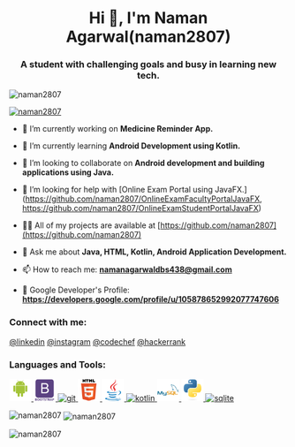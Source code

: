 <h1 align="center">Hi 👋, I'm Naman Agarwal(naman2807)</h1>
<h3 align="center">A student with challenging goals and busy in learning new tech.</h3>

<p align="left"> <img src="https://komarev.com/ghpvc/?username=naman2807&label=Profile%20views&color=0e75b6&style=flat" alt="naman2807" /> </p>

<p align="left"> <a href="https://github.com/ryo-ma/github-profile-trophy"><img src="https://github-profile-trophy.vercel.app/?username=naman2807" alt="naman2807" /></a> </p>

- 🔭 I’m currently working on **Medicine Reminder App.**

- 🌱 I’m currently learning **Android Development using Kotlin.** 

- 👯 I’m looking to collaborate on **Android development and building applications using Java.**

- 🤝 I’m looking for help with [Online Exam Portal using JavaFX.](https://github.com/naman2807/OnlineExamFacultyPortalJavaFX, https://github.com/naman2807/OnlineExamStudentPortalJavaFX)

- 👨‍💻 All of my projects are available at [https://github.com/naman2807](https://github.com/naman2807)

- 💬 Ask me about **Java, HTML, Kotlin, Android Application Development.**

- 📫 How to reach me:  **namanagarwaldbs438@gmail.com**

- 🔭 Google Developer's Profile: **https://developers.google.com/profile/u/105878652992077747606**

<h3 align="left">Connect with me:</h3>
<p align="left">
<a href="https://linkedin.com/in/naman-agarwal-9742a4198" target="blank">@linkedin</a>
<a href="https://instagram.com/namanagarwal_07" target="blank">@instagram</a>
<a href="https://www.codechef.com/users/naman2202" target="blank">@codechef</a>
<a href="https://www.hackerrank.com/_191500469" target="blank">@hackerrank</a>
</p>

<h3 align="left">Languages and Tools:</h3>
<p align="left"> <a href="https://developer.android.com" target="_blank"> <img src="https://raw.githubusercontent.com/devicons/devicon/master/icons/android/android-original-wordmark.svg" alt="android" width="40" height="40"/> </a> <a href="https://getbootstrap.com" target="_blank"> <img src="https://raw.githubusercontent.com/devicons/devicon/master/icons/bootstrap/bootstrap-plain-wordmark.svg" alt="bootstrap" width="40" height="40"/> </a> <a href="https://git-scm.com/" target="_blank"> <img src="https://www.vectorlogo.zone/logos/git-scm/git-scm-icon.svg" alt="git" width="40" height="40"/> </a> <a href="https://www.w3.org/html/" target="_blank"> <img src="https://raw.githubusercontent.com/devicons/devicon/master/icons/html5/html5-original-wordmark.svg" alt="html5" width="40" height="40"/> </a> <a href="https://www.java.com" target="_blank"> <img src="https://raw.githubusercontent.com/devicons/devicon/master/icons/java/java-original.svg" alt="java" width="40" height="40"/> </a> <a href="https://kotlinlang.org" target="_blank"> <img src="https://www.vectorlogo.zone/logos/kotlinlang/kotlinlang-icon.svg" alt="kotlin" width="40" height="40"/> </a> <a href="https://www.mysql.com/" target="_blank"> <img src="https://raw.githubusercontent.com/devicons/devicon/master/icons/mysql/mysql-original-wordmark.svg" alt="mysql" width="40" height="40"/> </a> <a href="https://www.python.org" target="_blank"> <img src="https://raw.githubusercontent.com/devicons/devicon/master/icons/python/python-original.svg" alt="python" width="40" height="40"/> </a> <a href="https://www.sqlite.org/" target="_blank"> <img src="https://www.vectorlogo.zone/logos/sqlite/sqlite-icon.svg" alt="sqlite" width="40" height="40"/> </a> </p>

<p><img align="left" src="https://github-readme-stats.vercel.app/api/top-langs?username=naman2807&show_icons=true&locale=en&layout=compact" alt="naman2807" /></p>

<p>&nbsp;<img align="center" src="https://github-readme-stats.vercel.app/api?username=naman2807&show_icons=true&locale=en" alt="naman2807" /></p>

<p><img align="center" src="https://github-readme-streak-stats.herokuapp.com/?user=naman2807&" alt="naman2807" /></p>
